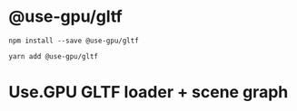 # @use-gpu/gltf

```
npm install --save @use-gpu/gltf
```

```
yarn add @use-gpu/gltf
```

# Use.GPU GLTF loader + scene graph
